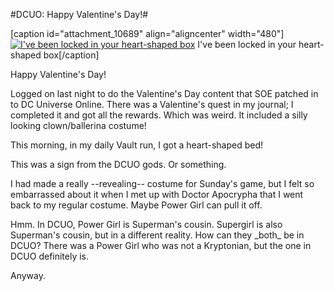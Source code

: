 #DCUO: Happy Valentine's Day!#

[caption id="attachment\_10689" align="aligncenter" width="480"][![I've been locked in your heart-shaped box](http://westkarana.com/wp-content/uploads/2013/02/LAIR_FLOORPLAN_01_MATINEE-PC-14-06.52.060-480x342.jpg)](http://westkarana.com/wp-content/uploads/2013/02/LAIR_FLOORPLAN_01_MATINEE-PC-14-06.52.060.jpg) I've been locked in your heart-shaped box[/caption]

Happy Valentine's Day!

Logged on last night to do the Valentine's Day content that SOE patched in to DC Universe Online. There was a Valentine's quest in my journal; I completed it and got all the rewards. Which was weird. It included a silly looking clown/ballerina costume!

This morning, in my daily Vault run, I got a heart-shaped bed!

This was a sign from the DCUO gods. Or something.

I had made a really --revealing-- costume for Sunday's game, but I felt so embarrassed about it when I met up with Doctor Apocrypha that I went back to my regular costume. Maybe Power Girl can pull it off.

Hmm. In DCUO, Power Girl is Superman's cousin. Supergirl is also Superman's cousin, but in a different reality. How can they \_both\_ be in DCUO? There was a Power Girl who was not a Kryptonian, but the one in DCUO definitely is.

Anyway.

